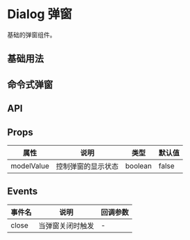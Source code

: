 # Dialog 弹窗

基础的弹窗组件。

## 基础用法

<demo ssg="true" vue="ui/dialog/basic.vue" />

## 命令式弹窗

<demo ssg="true" vue="ui/dialog/renderDialog.vue" />

## API

## Props

| 属性       | 说明               | 类型    | 默认值 |
| ---------- | ------------------ | ------- | ------ |
| modelValue | 控制弹窗的显示状态 | boolean | false  |

## Events

| 事件名 | 说明             | 回调参数 |
| ------ | ---------------- | -------- |
| close  | 当弹窗关闭时触发 | -        |
